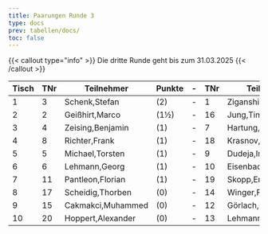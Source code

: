 ```yaml
---
title: Paarungen Runde 3
type: docs
prev: tabellen/docs/
toc: false
---
```


{{< callout type="info" >}}
Die dritte Runde geht bis zum 31.03.2025
{{< /callout >}}

| Tisch | TNr | Teilnehmer | Punkte | - | TNr | Teilnehmer | Punkte | Ergebnis |
| ----- | ----- | ----- | ----- | ----- | ----- | ----- | ----- | ----- | 
| 1 | 3 | Schenk,Stefan | (2) | - | 1 | Ziganshin,Ainur | (2) | 0 - 1 |
| 2 | 2 | Geißhirt,Marco | (1½) | - | 16 | Jung,Timo | (2) | ½ - ½ |
| 3 | 4 | Zeising,Benjamin | (1) | - | 7 | Hartung,Markus | (1½) | ½ - ½ |
| 4 | 8 | Richter,Frank | (1) | - | 18 | Krasnov,Ivan | (1) | - |
| 5 | 5 | Michael,Torsten | (1) | - | 9 | Dudeja,Iresh | (1) | 0 - 1 |
| 6 | 6 | Lehmann,Georg | (1) | - | 10 | Eisenbach,Markus,Dr. | (1) | 1 - 0 |
| 7 | 11 | Pantleon,Florian | (1) | - | 19 | Skopp,Erik | (0) | 0 - 1 |
| 8 | 17 | Scheidig,Thorben | (0) | - | 14 | Winger,Frank | (0) | - |
| 9 | 15 | Cakmakci,Muhammed | (0) | - | 12 | Görlach,Hanna | (0) | - |
| 10 | 20 | Hoppert,Alexander | (0) | - | 13 | Lehmann,Norik | (0) | 1 - 0 |